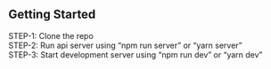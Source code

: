 ## Getting Started

STEP-1: Clone the repo  
STEP-2: Run api server using “npm run server” or “yarn server”  
STEP-3: Start development server using “npm run dev” or “yarn dev”

